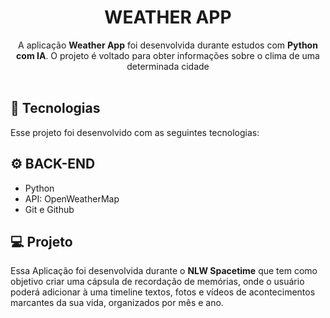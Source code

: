 <h1 align="center">WEATHER APP</h1>

<p align="center">A aplicação <strong>Weather App</strong> foi desenvolvida durante estudos com <strong>Python com IA</strong>. O projeto é voltado para obter informações sobre o clima de uma determinada cidade<br>

<br>

## 🚀 Tecnologias

Esse projeto foi desenvolvido com as seguintes tecnologias:

## ⚙ BACK-END
- Python
- API: OpenWeatherMap
- Git e Github


## 💻 Projeto

Essa Aplicação foi desenvolvida durante o <strong>NLW Spacetime</strong> que tem como objetivo criar uma cápsula de recordação de memórias, onde o usuário poderá adicionar à uma timeline textos, fotos e vídeos de acontecimentos marcantes da sua vida, organizados por mês e ano.
